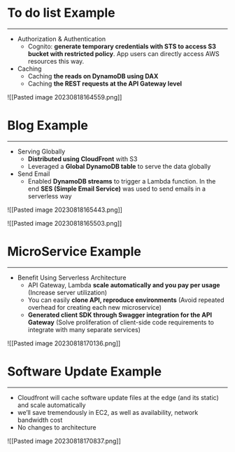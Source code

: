 # To do list Example
---

* Authorization & Authentication
	* Cognito: **generate temporary credentials with STS to access S3 bucket with restricted policy**. App users can directly access AWS resources this way.
* Caching
	* Caching **the reads on DynamoDB using DAX**
	* Caching **the REST requests at the API Gateway level**

![[Pasted image 20230818164559.png]]

# Blog Example
---

* Serving Globally
	* **Distributed using CloudFront** with S3
	* Leveraged a **Global DynamoDB table** to serve the data globally
* Send Email
	* Enabled **DynamoDB streams** to trigger a Lambda function. In the end **SES (Simple Email Service)** was used to send emails in a serverless way

![[Pasted image 20230818165443.png]]

![[Pasted image 20230818165503.png]]

# MicroService Example
---

* Benefit Using Serverless Architecture
	* API Gateway, Lambda **scale automatically and you pay per usage** (Increase server utilization)
	* You can easily **clone API, reproduce environments** (Avoid repeated overhead for creating each new microservice)
	* **Generated client SDK through Swagger integration for the API Gateway** (Solve proliferation of client-side code requirements to integrate with many separate services)

![[Pasted image 20230818170136.png]]

# Software Update Example
---

* Cloudfront will cache software update files at the edge (and its static) and scale automatically
* we’ll save tremendously in EC2, as well as availability, network bandwidth cost
* No changes to architecture

![[Pasted image 20230818170837.png]]
